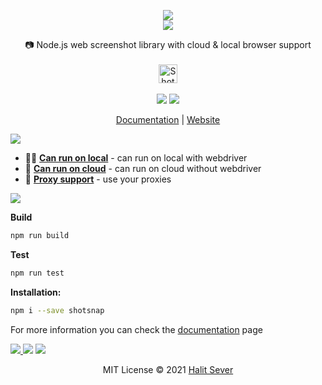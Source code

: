 <p align="center" class="logo-section">
<img src="https://i.ibb.co/3dMGNbQ/9179fcb5-b9e2-4a34-be0a-80c4318ac199.png"/>
</br>
<img src="https://halitsever-api.vercel.app/api/repo-title?title=Shotsnap">

<p align="center">
📷 Node.js web screenshot library with cloud & local browser support<br>
<br/>
  <a  href="https://www.producthunt.com/posts/shotsnap?utm_source=badge-featured&utm_medium=badge&utm_souce=badge-shotsnap"  target="_blank"><img  src="https://api.producthunt.com/widgets/embed-image/v1/featured.svg?post_id=361871&theme=light"  alt="Shotsnap - screenshot&#0044;&#0032;web&#0032;capture | Product Hunt"  height="30" /></a>
<br/><br/>
<img src="https://img.shields.io/github/sponsors/halitsever"/> 
  <img src="https://img.shields.io/github/license/halitsever/shotsnap"/>

</p>
<p align="center">
<a align="center" href="https://halitsever.github.io/shotsnap/">Documentation</a> | <a href="https://halitsever.github.io/shotsnap/">Website</a>

  </p>
</p>

<a align="center">
<img src="https://halitsever-api.vercel.app/api/details"/>
</a>

- 🧑‍💻 [**Can run on local**](#) - can run on local with webdriver
- 📝 [**Can run on cloud**](#) - can run on cloud without webdriver
- 🎨 [**Proxy support**](#) - use your proxies

<a align="center" >
<img src="https://halitsever-api.vercel.app/api/installation"/>
</a>

<b>Build</b>

```bash
npm run build
```

<b>Test</b>

```bash
npm run test
```

<b>Installation:</b>

```bash
npm i --save shotsnap
```

For more information you can check the <a href="https://halitsever.github.io/shotsnap/">documentation</a> page

<a align="center" href="https://github.com/halitsever/shotsnap/issues">
<img src="https://halitsever-api.vercel.app/api/issue"/>
</a>

<a align="center">
<img src="https://halitsever-api.vercel.app/api/sponsor"/>
</a>

<a align="center">
<img src="https://halitsever-api.vercel.app/api/license"/>
</a>

<p align="center">
  MIT License © 2021 <a href="https://www.github.com/halitsever">Halit Sever</a>
</p>
